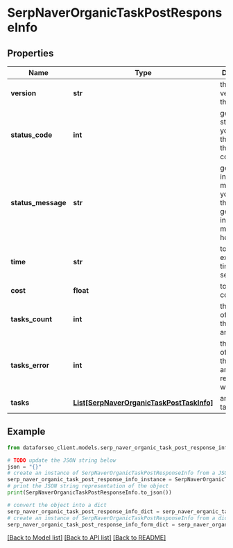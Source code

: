 # SerpNaverOrganicTaskPostResponseInfo


## Properties

Name | Type | Description | Notes
------------ | ------------- | ------------- | -------------
**version** | **str** | the current version of the API | [optional] 
**status_code** | **int** | general status code you can find the full list of the response codes here | [optional] 
**status_message** | **str** | general informational message you can find the full list of general informational messages here | [optional] 
**time** | **str** | total execution time, seconds | [optional] 
**cost** | **float** | total tasks cost, USD | [optional] 
**tasks_count** | **int** | the number of tasks in the tasks array | [optional] 
**tasks_error** | **int** | the number of tasks in the tasks array returned with an error | [optional] 
**tasks** | [**List[SerpNaverOrganicTaskPostTaskInfo]**](SerpNaverOrganicTaskPostTaskInfo.md) | array of tasks | [optional] 

## Example

```python
from dataforseo_client.models.serp_naver_organic_task_post_response_info import SerpNaverOrganicTaskPostResponseInfo

# TODO update the JSON string below
json = "{}"
# create an instance of SerpNaverOrganicTaskPostResponseInfo from a JSON string
serp_naver_organic_task_post_response_info_instance = SerpNaverOrganicTaskPostResponseInfo.from_json(json)
# print the JSON string representation of the object
print(SerpNaverOrganicTaskPostResponseInfo.to_json())

# convert the object into a dict
serp_naver_organic_task_post_response_info_dict = serp_naver_organic_task_post_response_info_instance.to_dict()
# create an instance of SerpNaverOrganicTaskPostResponseInfo from a dict
serp_naver_organic_task_post_response_info_form_dict = serp_naver_organic_task_post_response_info.from_dict(serp_naver_organic_task_post_response_info_dict)
```
[[Back to Model list]](../README.md#documentation-for-models) [[Back to API list]](../README.md#documentation-for-api-endpoints) [[Back to README]](../README.md)


